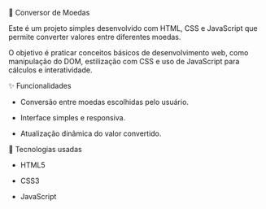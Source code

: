 💱 Conversor de Moedas

Este é um projeto simples desenvolvido com HTML, CSS e JavaScript que permite converter valores entre diferentes moedas.

O objetivo é praticar conceitos básicos de desenvolvimento web, como manipulação do DOM, estilização com CSS e uso de JavaScript para cálculos e interatividade.

✨ Funcionalidades

* Conversão entre moedas escolhidas pelo usuário.

* Interface simples e responsiva.

* Atualização dinâmica do valor convertido.

🚀 Tecnologias usadas

- HTML5

- CSS3

- JavaScript